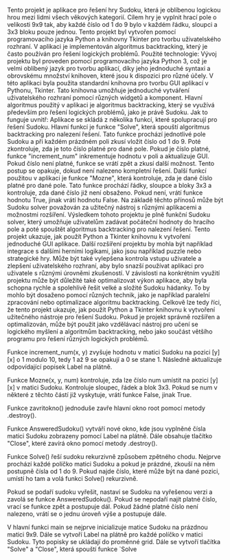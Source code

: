 Tento projekt je aplikace pro řešení hry Sudoku, která je oblíbenou logickou hrou mezi lidmi všech věkových kategorií. Cílem hry je vyplnit hrací pole o velikosti 9x9 tak, aby každé číslo od 1 do 9 bylo v každém řádku, sloupci a 3x3 bloku pouze jednou. Tento projekt byl vytvořen pomocí programovacího jazyka Python a knihovny Tkinter pro tvorbu uživatelského rozhraní. V aplikaci je implementován algoritmus backtracking, který je často používán pro řešení logických problémů. Použité technologie: Vývoj projektu byl proveden pomocí programovacího jazyka Python 3, což je velmi oblíbený jazyk pro tvorbu aplikací, díky jeho jednoduché syntaxi a obrovskému množství knihoven, které jsou k dispozici pro různé účely. V této aplikaci byla použita standardní knihovna pro tvorbu GUI aplikací v Pythonu, Tkinter. Tato knihovna umožňuje jednoduché vytváření uživatelského rozhraní pomocí různých widgetů a komponent. Hlavní algoritmus použitý v aplikaci je algoritmus backtracking, který se využívá především pro řešení logických problémů, jako je právě Sudoku. Jak to funguje uvnitř: Aplikace se skládá z několika funkcí, které spolupracují pro řešení Sudoku. Hlavní funkcí je funkce "Solve", která spouští algoritmus backtracking pro nalezení řešení. Tato funkce prochází jednotlivé pole Sudoku a při každém prázdném poli zkusí vložit číslo od 1 do 9. Poté zkontroluje, zda je toto číslo platné pro dané pole. Pokud je číslo platné, funkce "increment_num" inkrementuje hodnotu v poli a aktualizuje GUI. Pokud číslo není platné, funkce se vrátí zpět a zkusí další možnost. Tento postup se opakuje, dokud není nalezeno kompletní řešení. Další funkcí použitou v aplikaci je funkce "Mozne", která kontroluje, zda je dané číslo platné pro dané pole. Tato funkce prochází řádky, sloupce a bloky 3x3 a kontroluje, zda dané číslo již není obsaženo. Pokud není, vrátí funkce hodnotu True, jinak vrátí hodnotu False.  Na základě těchto přínosů může být Sudoku solver považován za užitečný nástroj s různými aplikacemi a možnostmi rozšíření. Výsledkem tohoto projektu je plně funkční Sudoku solver, který umožňuje uživatelům zadávat počáteční hodnoty do hracího pole a poté spouštět algoritmus backtracking pro nalezení řešení. Tento projekt ukazuje, jak použít Python a Tkinter knihovnu k vytvoření jednoduché GUI aplikace. Další rozšíření projektu by mohla být například integrace s dalšími herními logikami, jako jsou například puzzle nebo strategické hry. Může být také vylepšena kontrola vstupu uživatele a zlepšení uživatelského rozhraní, aby bylo snazší používat aplikaci pro uživatele s různými úrovněmi zkušeností. V závislosti na konkrétním využití projektu může být důležité také optimalizovat výkon aplikace, aby byla schopna rychle a spolehlivě řešit velké a složité Sudoku hádanky. To by mohlo být dosaženo pomocí různých technik, jako je například paralelní zpracování nebo optimalizace algoritmu backtracking. Celkově lze tedy říci, že tento projekt ukazuje, jak použít Python a Tkinter knihovnu k vytvoření užitečného nástroje pro řešení Sudoku. Pokud je projekt správně rozšířen a optimalizován, může být použit jako vzdělávací nástroj pro učení se logického myšlení a algoritmům backtracking, nebo jako součást většího programu pro řešení různých logických problémů.


Funkce increment_num(x, y) zvyšuje hodnotu v matici Sudoku na pozici [y][x] o 1 modulo 10, tedy 1 až 9 se opakují a 0 se stane 1. Následně aktualizuje odpovídající popisek Label na plátně.

Funkce Mozne(x, y, num) kontroluje, zda lze číslo num umístit na pozici [y][x] v matici Sudoku. Kontroluje sloupec, řádek a blok 3x3. Pokud se num v některé z těchto částí již vyskytuje, vrátí funkce False, jinak True.

Funkce zavritokno() jednoduše zavře hlavní okno root pomocí metody .destroy().

Funkce AnsweredSudoku() vytváří nové okno, kde jsou vyplněné čísla matici Sudoku zobrazeny pomocí Label na plátně. Dále obsahuje tlačítko "Close", které zavírá okno pomocí metody .destroy().

Funkce Solve() řeší sudoku rekurzivně způsobem zpětného chodu. Nejprve prochází každé políčko matici Sudoku a pokud je prázdné, zkouší na něm postupně čísla od 1 do 9. Pokud najde číslo, které může být na dané pozici, umístí ho tam a volá funkci Solve() rekurzivně.

 Pokud se podaří sudoku vyřešit, nastaví se Sudoku na vyřešenou verzi a zavolá se funkce AnsweredSudoku(). Pokud se nepodaří najít platné číslo, vrací se funkce zpět a postupuje dál. Pokud žádné platné číslo není nalezeno, vrátí se o jednu úroveň výše a postupuje dále.

V hlavní funkci main se nejprve inicializuje matice Sudoku na prázdnou matici 9x9. Dále se vytvoří Label na plátně pro každé políčko v matici Sudoku. Tyto popisky se ukládají do proměnné grid. Dále se vytvoří tlačítka "Solve" a "Close", která spouští funkce `Solve


